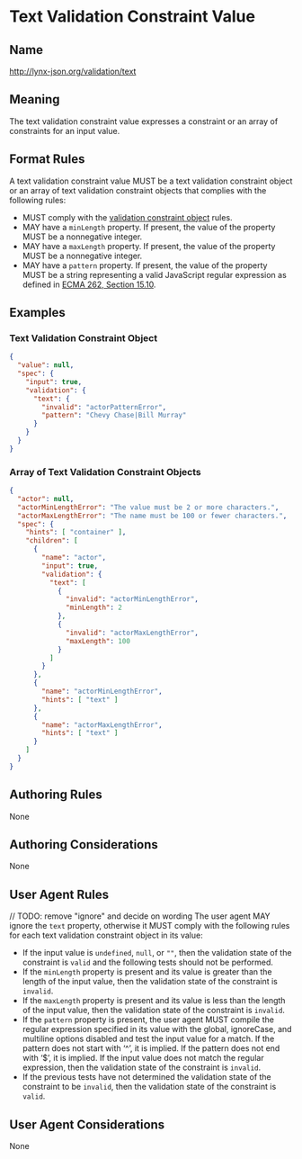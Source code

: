# Text Validation Constraint Value

## Name

http://lynx-json.org/validation/text

## Meaning

The text validation constraint value expresses a constraint or an array of constraints for an input value.

## Format Rules

A text validation constraint value MUST be a text validation constraint object or an array of text validation constraint objects that complies with the following rules:

- MUST comply with the [validation constraint object](#validation-constraint-object) rules.
- MAY have a `minLength` property. If present, the value of the property MUST be a nonnegative integer.
- MAY have a `maxLength` property. If present, the value of the property MUST be a nonnegative integer.
- MAY have a `pattern` property. If present, the value of the property MUST be a string representing a valid JavaScript regular expression as defined in [ECMA 262, Section 15.10](#ecma-262).

## Examples

### Text Validation Constraint Object

```json
{
  "value": null,
  "spec": {
    "input": true,
    "validation": {
      "text": {
        "invalid": "actorPatternError",
        "pattern": "Chevy Chase|Bill Murray"
      }
    }
  }
}
```

### Array of Text Validation Constraint Objects

```json
{
  "actor": null,
  "actorMinLengthError": "The value must be 2 or more characters.",
  "actorMaxLengthError": "The name must be 100 or fewer characters.",
  "spec": {
    "hints": [ "container" ],
    "children": [
      {
        "name": "actor",
        "input": true,
        "validation": {
          "text": [
            {
              "invalid": "actorMinLengthError",
              "minLength": 2
            },
            {
              "invalid": "actorMaxLengthError",
              "maxLength": 100
            }
          ]
        }
      },
      {
        "name": "actorMinLengthError",
        "hints": [ "text" ]
      },
      {
        "name": "actorMaxLengthError",
        "hints": [ "text" ]
      }
    ]
  }
}
```

## Authoring Rules

None

## Authoring Considerations

None

## User Agent Rules

// TODO: remove "ignore" and decide on wording
The user agent MAY ignore the `text` property, otherwise it MUST comply with the following rules for each text validation constraint object in its value:

- If the input value is `undefined`, `null`, or `""`, then the validation state of the constraint is `valid` and the following tests should not be performed.
- If the `minLength` property is present and its value is greater than the length of the input value, then the validation state of the constraint is `invalid`.
- If the `maxLength` property is present and its value is less than the length of the input value, then the validation state of the constraint is `invalid`.
- If the `pattern` property is present, the user agent MUST compile the regular expression specified in its value with the global, ignoreCase, and multiline options disabled and test the input value for a match. If the pattern does not start with ‘^’, it is implied. If the pattern does not end with ‘$’, it is implied. If the input value does not match the regular expression, then the validation state of the constraint is `invalid`.
- If the previous tests have not determined the validation state of the constraint to be `invalid`, then the validation state of the constraint is `valid`.

## User Agent Considerations

None
